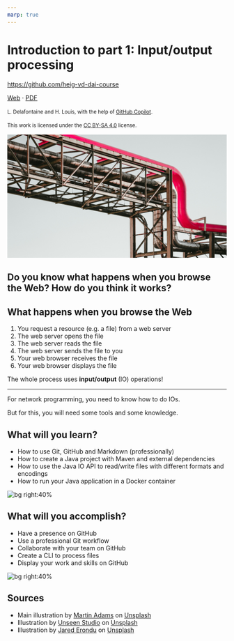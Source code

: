 ```yaml
---
marp: true
---
```


<!--
theme: custom-marp-theme
size: 16:9
paginate: true
author: L. Delafontaine and H. Louis, with the help of GitHub Copilot
title: 'HEIG-VD DAI Course - Introduction to part 1: Input/output processing'
description: 'Introduction to part 1: Input/output processing for the DAI course at HEIG-VD, Switzerland'
footer: '[**HEIG-VD**](https://heig-vd.ch) - [DAI Course 2025-2026](https://github.com/heig-vd-dai-course) - [CC BY-SA 4.0](https://github.com/heig-vd-dai-course/heig-vd-dai-course/blob/main/LICENSE.md)'
headingDivider: 6
-->

[web]:
	https://heig-vd-dai-course.github.io/heig-vd-dai-course/02-introduction-to-part-1/
[pdf]:
	https://heig-vd-dai-course.github.io/heig-vd-dai-course/02-introduction-to-part-1/02-introduction-to-part-1-presentation.pdf
[license]:
	https://github.com/heig-vd-dai-course/heig-vd-dai-course/blob/main/LICENSE.md
[illustration]: ./images/main-illustration.jpg

# Introduction to part 1: Input/output processing

<!--
_class: lead
_paginate: false
-->

<https://github.com/heig-vd-dai-course>

[Web][web] · [PDF][pdf]

<small>L. Delafontaine and H. Louis, with the help of
[GitHub Copilot](https://github.com/features/copilot).</small>

<small>This work is licensed under the [CC BY-SA 4.0][license] license.</small>

![bg opacity:0.1][illustration]

## Do you know what happens when you browse the Web? How do you think it works?

<!-- _class: lead -->

## What happens when you browse the Web

1. You request a resource (e.g. a file) from a web server
2. The web server opens the file
3. The web server reads the file
4. The web server sends the file to you
5. Your web browser receives the file
6. Your web browser displays the file

The whole process uses **input/output** (IO) operations!

---

<!-- _class: lead -->

For network programming, you need to know how to do IOs.

But for this, you will need some tools and some knowledge.

## What will you learn?

- How to use Git, GitHub and Markdown (professionally)
- How to create a Java project with Maven and external dependencies
- How to use the Java IO API to read/write files with different formats and
  encodings
- How to run your Java application in a Docker container

![bg right:40%](https://images.unsplash.com/photo-1434030216411-0b793f4b4173?fit=crop&h=720)

## What will you accomplish?

- Have a presence on GitHub
- Use a professional Git workflow
- Collaborate with your team on GitHub
- Create a CLI to process files
- Display your work and skills on GitHub

![bg right:40%](https://images.unsplash.com/photo-1433878455169-4698e60005b1?fit=crop&h=720)

## Sources

- Main illustration by [Martin Adams](https://unsplash.com/@martinadams) on
  [Unsplash](https://unsplash.com/photos/a_PDPUPuNZ8)
- Illustration by [Unseen Studio](https://unsplash.com/@craftedbygc) on
  [Unsplash](https://unsplash.com/photos/s9CC2SKySJM)
- Illustration by [Jared Erondu](https://unsplash.com/@erondu) on
  [Unsplash](https://unsplash.com/photos/j4PaE7E2_Ws)
